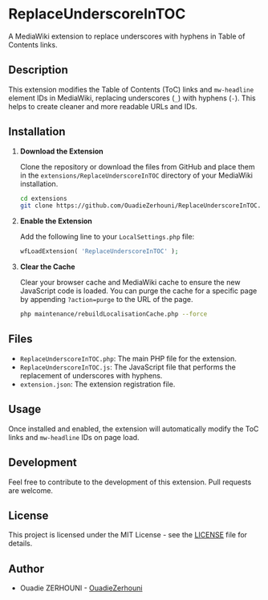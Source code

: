 
# ReplaceUnderscoreInTOC

A MediaWiki extension to replace underscores with hyphens in Table of Contents links.

## Description

This extension modifies the Table of Contents (ToC) links and `mw-headline` element IDs in MediaWiki, replacing underscores (`_`) with hyphens (`-`). This helps to create cleaner and more readable URLs and IDs.

## Installation

1. **Download the Extension**

   Clone the repository or download the files from GitHub and place them in the `extensions/ReplaceUnderscoreInTOC` directory of your MediaWiki installation.

   ```bash
   cd extensions
   git clone https://github.com/OuadieZerhouni/ReplaceUnderscoreInTOC.git
   ```

2. **Enable the Extension**

   Add the following line to your `LocalSettings.php` file:

   ```php
   wfLoadExtension( 'ReplaceUnderscoreInTOC' );
   ```

3. **Clear the Cache**

   Clear your browser cache and MediaWiki cache to ensure the new JavaScript code is loaded. You can purge the cache for a specific page by appending `?action=purge` to the URL of the page.

   ```bash
   php maintenance/rebuildLocalisationCache.php --force
   ```

## Files

- `ReplaceUnderscoreInTOC.php`: The main PHP file for the extension.
- `ReplaceUnderscoreInTOC.js`: The JavaScript file that performs the replacement of underscores with hyphens.
- `extension.json`: The extension registration file.

## Usage

Once installed and enabled, the extension will automatically modify the ToC links and `mw-headline` IDs on page load.

## Development

Feel free to contribute to the development of this extension. Pull requests are welcome.

## License

This project is licensed under the MIT License - see the [LICENSE](LICENSE) file for details.

## Author

- Ouadie ZERHOUNI - [OuadieZerhouni](https://github.com/OuadieZerhouni)
